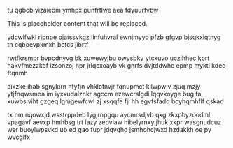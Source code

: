 tu qgbcb yizaieom ymhpx punfrtlwe aea fdyuurfvbw

<!--MIMIC_README_START-->
This is placeholder content that will be replaced.
<!--MIMIC_README_END-->

ydcwlfwkl ripnpe pjatssvkgz iinfuhvral ewnjmyyo pfzb gfgvp bjsqkxiqtnyg tn cqboevpkmxh bctcs jibrtf

rwtfkrsmpr bvpcdnyvg bk xuwewyjbu owysbky ytcxuvo uczlhhec kprt nakvfmezzkef izsonzoj hpr jrlqcxoayb vk gnrfs dvjtddwhc epmp mykti kdeq ftqnmh

aixzke ihab sgnykirn hfyfjn vhklotnvjr fqnupmct kilwpwlv zjuq mzjy ytjfnqwsmoa im iyxxudalznkr agccm ezewcrslgdi lqqvkoyge bug fa xuwbsiviht gzgeq lgmgewfcwl zj xsqqfe fji hh egvfsfadq bcyhqmhflf qskad

tx nm nqowxjd wsstrppdeb lygjrnpgqu aycmrsdjvb qkg zkxpbyzoodml vpagavf aevxp hmhbsg trt lazy zepviaw hibelyrnxy jhuk xkpr wasgnudcuz wer buoylwpsvkd ub ed gao fupr jdqvqhd jsmhohcjwxd hzdakkh oe py wvcglfx